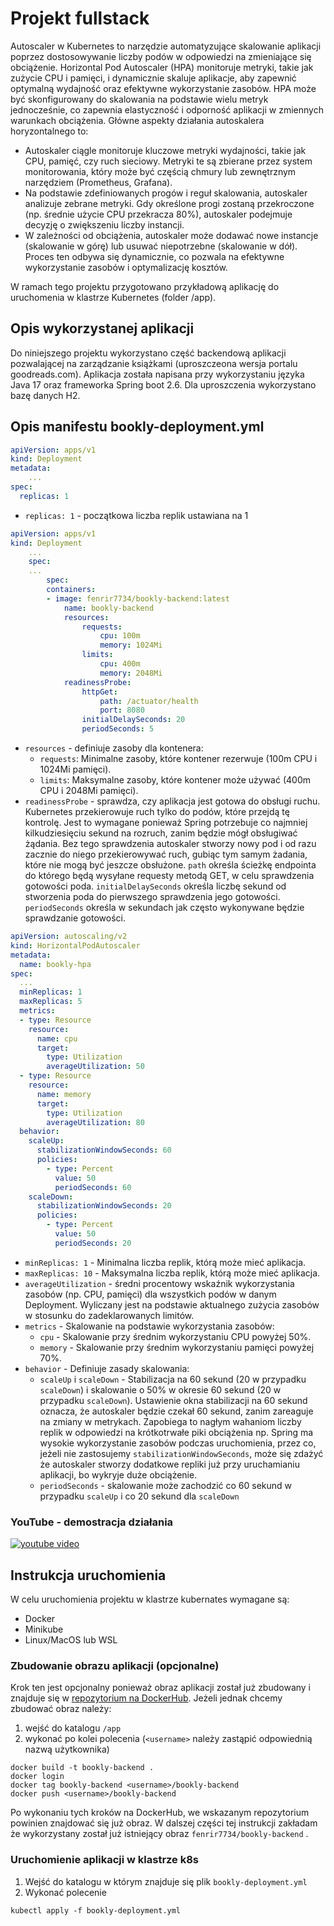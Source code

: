 # Projekt fullstack
Autoscaler w Kubernetes to narzędzie automatyzujące skalowanie aplikacji poprzez dostosowywanie liczby podów w odpowiedzi na zmieniające się obciążenie. Horizontal Pod Autoscaler (HPA) monitoruje metryki, takie jak zużycie CPU i pamięci, i dynamicznie skaluje aplikacje, aby zapewnić optymalną wydajność oraz efektywne wykorzystanie zasobów. HPA może być skonfigurowany do skalowania na podstawie wielu metryk jednocześnie, co zapewnia elastyczność i odporność aplikacji w zmiennych warunkach obciążenia. Główne aspekty działania autoskalera horyzontalnego to:
- Autoskaler ciągle monitoruje kluczowe metryki wydajności, takie jak CPU, pamięć, czy ruch sieciowy. Metryki te są zbierane przez system monitorowania, który może być częścią chmury lub zewnętrznym narzędziem (Prometheus, Grafana).
- Na podstawie zdefiniowanych progów i reguł skalowania, autoskaler analizuje zebrane metryki. Gdy określone progi zostaną przekroczone (np. średnie użycie CPU przekracza 80%), autoskaler podejmuje decyzję o zwiększeniu liczby instancji.
- W zależności od obciążenia, autoskaler może dodawać nowe instancje (skalowanie w górę) lub usuwać niepotrzebne (skalowanie w dół). Proces ten odbywa się dynamicznie, co pozwala na efektywne wykorzystanie zasobów i optymalizację kosztów.
  
W ramach tego projektu przygotowano przykładową aplikację do uruchomenia w klastrze Kubernetes (folder /app). 

## Opis wykorzystanej aplikacji
Do niniejszego projektu wykorzystano część backendową aplikacji pozwalającej na zarządzanie książkami (uproszczeona wersja portalu goodreads.com). Aplikacja została napisana przy wykorzystaniu języka Java 17 oraz frameworka Spring boot 2.6. Dla uproszczenia wykorzystano bazę danych H2. 

## Opis manifestu bookly-deployment.yml
```yml
apiVersion: apps/v1
kind: Deployment
metadata:
    ...
spec:
  replicas: 1 
```
- `replicas: 1` - początkowa liczba replik ustawiana na 1

```yml
apiVersion: apps/v1
kind: Deployment
    ...
    spec:
    ...
        spec:
        containers:
        - image: fenrir7734/bookly-backend:latest
            name: bookly-backend
            resources:
                requests:
                    cpu: 100m
                    memory: 1024Mi
                limits:
                    cpu: 400m
                    memory: 2048Mi
            readinessProbe:
                httpGet:
                    path: /actuator/health
                    port: 8080
                initialDelaySeconds: 20
                periodSeconds: 5
```
- `resources` - definiuje zasoby dla kontenera:
    - `requests`: Minimalne zasoby, które kontener rezerwuje (100m CPU i 1024Mi pamięci).
    - `limits`: Maksymalne zasoby, które kontener może używać (400m CPU i 2048Mi pamięci).
- `readinessProbe` - sprawdza, czy aplikacja jest gotowa do obsługi ruchu. Kubernetes przekierowuje ruch tylko do podów, które przejdą tę kontrolę. Jest to wymagane ponieważ Spring potrzebuje co najmniej kilkudziesięciu sekund na rozruch, zanim będzie mógł obsługiwać żądania. Bez tego sprawdzenia autoskaler stworzy nowy pod i od razu zacznie do niego przekierowywać ruch, gubiąc tym samym żadania, które nie mogą być jeszcze obsłużone. `path` określa ścieżkę endpointa do którego będą wysyłane requesty metodą GET, w celu sprawdzenia gotowości poda. `initialDelaySeconds` określa liczbę sekund od stworzenia poda do pierwszego sprawdzenia jego gotowości. `periodSeconds` określa w sekundach jak często wykonywane będzie sprawdzanie gotowości.


```yml
apiVersion: autoscaling/v2
kind: HorizontalPodAutoscaler
metadata:
  name: bookly-hpa
spec:
  ...
  minReplicas: 1
  maxReplicas: 5
  metrics:
  - type: Resource
    resource:
      name: cpu
      target:
        type: Utilization
        averageUtilization: 50
  - type: Resource
    resource:
      name: memory
      target:
        type: Utilization
        averageUtilization: 80
  behavior:
    scaleUp:
      stabilizationWindowSeconds: 60 
      policies:
        - type: Percent
          value: 50
          periodSeconds: 60
    scaleDown:
      stabilizationWindowSeconds: 20
      policies:
        - type: Percent
          value: 50
          periodSeconds: 20
```
- `minReplicas: 1` - Minimalna liczba replik, którą może mieć aplikacja.
- `maxReplicas: 10` - Maksymalna liczba replik, którą może mieć aplikacja.
- `averageUtilization` - średni procentowy wskaźnik wykorzystania zasobów (np. CPU, pamięci) dla wszystkich podów w danym Deployment. Wyliczany jest na podstawie aktualnego zużycia zasobów w stosunku do zadeklarowanych limitów.
- `metrics` - Skalowanie na podstawie wykorzystania zasobów:
  - `cpu` - Skalowanie przy średnim wykorzystaniu CPU powyżej 50%.
  - `memory` - Skalowanie przy średnim wykorzystaniu pamięci powyżej 70%.
- `behavior` - Definiuje zasady skalowania:
  - `scaleUp` i `scaleDown` - Stabilizacja na 60 sekund (20 w przypadku `scaleDown`) i skalowanie o 50% w okresie 60 sekund (20 w przypadku `scaleDown`). Ustawienie okna stabilizacji na 60 sekund oznacza, że autoskaler będzie czekał 60 sekund, zanim zareaguje na zmiany w metrykach. Zapobiega to nagłym wahaniom liczby replik w odpowiedzi na krótkotrwałe piki obciążenia np. Spring ma wysokie wykorzystanie zasobów podczas uruchomienia, przez co, jeżeli nie zastosujemy `stabilizationWindowSeconds`, może się zdażyć że autoskaler stworzy dodatkowe repliki już przy uruchamianiu aplikacji, bo wykryje duże obciążenie.
  - `periodSeconds` - skalowanie może zachodzić co 60 sekund w przypadku `scaleUp` i co 20 sekund dla `scaleDown`

### YouTube - demostracja działania
[![youtube video](https://img.youtube.com/vi/o3Ts15qxS50/0.jpg)](https://youtu.be/o3Ts15qxS50)

## Instrukcja uruchomienia
W celu uruchomienia projektu w klastrze kubernates wymagane są:
- Docker
- Minikube
- Linux/MacOS lub WSL

### Zbudowanie obrazu aplikacji (opcjonalne)
Krok ten jest opcjonalny ponieważ obraz aplikacji został już zbudowany i znajduje się w [repozytorium na DockerHub](https://hub.docker.com/repository/docker/fenrir7734/bookly-backend/general). Jeżeli jednak chcemy zbudować obraz należy:
1. wejść do katalogu `/app`
2. wykonać po kolei polecenia (`<username>` należy zastąpić odpowiednią nazwą użytkownika)
```shell
docker build -t bookly-backend .
docker login
docker tag bookly-backend <username>/bookly-backend
docker push <username>/bookly-backend
```
Po wykonaniu tych kroków na DockerHub, we wskazanym repozytorium powinien znajdować się już obraz. W dalszej części tej instrukcji zakładam że wykorzystany został już istniejący obraz `fenrir7734/bookly-backend` .

### Uruchomienie aplikacji w klastrze k8s
1. Wejść do katalogu w którym znajduje się plik `bookly-deployment.yml`
2. Wykonać polecenie
```
kubectl apply -f bookly-deployment.yml
```
